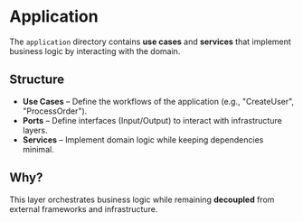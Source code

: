 # Application

The `application` directory contains **use cases** and **services** that implement business logic by interacting with the domain.

## Structure

- **Use Cases** – Define the workflows of the application (e.g., "CreateUser", "ProcessOrder").
- **Ports** – Define interfaces (Input/Output) to interact with infrastructure layers.
- **Services** – Implement domain logic while keeping dependencies minimal.

## Why?

This layer orchestrates business logic while remaining **decoupled** from external frameworks and infrastructure.
